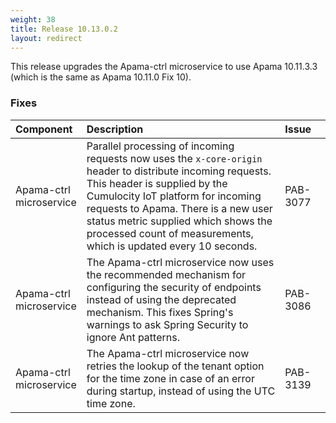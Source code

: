 ```yaml
---
weight: 38
title: Release 10.13.0.2
layout: redirect
---
```


This release upgrades the Apama-ctrl microservice to use Apama 10.11.3.3 (which is the same as Apama 10.11.0 Fix 10).

### Fixes

<table>
<colgroup>
    <col style="width: 15%;">
    <col style="width: 70%;">
    <col style="width: 15%;">
</colgroup>
<thead>
<tr>
<th style="text-align:left">Component</th>
<th style="text-align:left">Description</th>
<th style="text-align:left">Issue</th>
</tr>
</thead>
<tbody>

<tr>
<td style="text-align:left">Apama-ctrl microservice</td>
<td style="text-align:left">Parallel processing of incoming requests now uses the <code>x-core-origin</code> header to distribute incoming requests. 
  This header is supplied by the Cumulocity IoT platform for incoming requests to Apama.
  There is a new user status metric supplied which shows the processed count of measurements, which is updated every 10 seconds.</td>
<td style="text-align:left">PAB-3077</td>
</tr>
<tr>
<td style="text-align:left">Apama-ctrl microservice</td>
<td style="text-align:left">The Apama-ctrl microservice now uses the recommended mechanism for configuring the security of endpoints instead of using the deprecated mechanism. 
  This fixes Spring's warnings to ask Spring Security to ignore Ant patterns.</td>
<td style="text-align:left">PAB-3086</td>
</tr>
<tr>
<td style="text-align:left">Apama-ctrl microservice</td>
<td style="text-align:left">The Apama-ctrl microservice now retries the lookup of the tenant option for the time zone in case of an error during startup, instead of using the UTC time zone.</td>
<td style="text-align:left">PAB-3139</td>
</tr>

</tbody>
</table>
